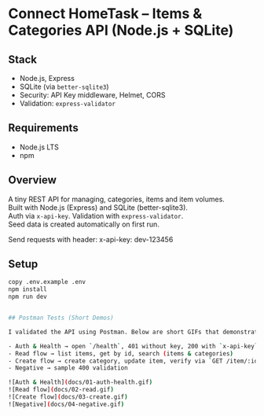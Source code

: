 # Connect HomeTask – Items & Categories API (Node.js + SQLite)

## Stack
- Node.js, Express
- SQLite (via `better-sqlite3`)
- Security: API Key middleware, Helmet, CORS
- Validation: `express-validator`

## Requirements
- Node.js LTS
- npm

## Overview
A tiny REST API for managing, categories, items and item volumes.  
Built with Node.js (Express) and SQLite (better-sqlite3).  
Auth via `x-api-key`. Validation with `express-validator`.  
Seed data is created automatically on first run.

Send requests with header: x-api-key: dev-123456

## Setup
```bash
copy .env.example .env
npm install
npm run dev


## Postman Tests (Short Demos)

I validated the API using Postman. Below are short GIFs that demonstrate auth, reads, create/update, and negative cases. 

- Auth & Health → open `/health`, 401 without key, 200 with `x-api-key`
- Read flow → list items, get by id, search (items & categories)
- Create flow → create category, update item, verify via `GET /item/:id` 
- Negative → sample 400 validation

![Auth & Health](docs/01-auth-health.gif)
![Read flow](docs/02-read.gif)
![Create flow](docs/03-create.gif)
![Negative](docs/04-negative.gif)
